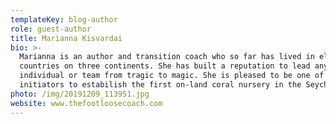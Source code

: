```yaml
---
templateKey: blog-author
role: guest-author
title: Marianna Kisvardai
bio: >-
  Marianna is an author and transition coach who so far has lived in elevn
  countries on three continents. She has built a reputation to lead any
  individual or team from tragic to magic. She is pleased to be one of the
  initiators to estabilish the first on-land coral nursery in the Seychelles.
photo: /img/20191209_113951.jpg
website: www.thefootloosecoach.com
---
```


